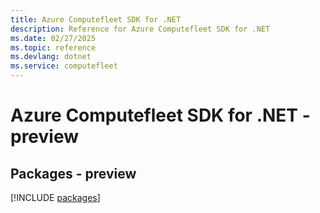 ```yaml
---
title: Azure Computefleet SDK for .NET
description: Reference for Azure Computefleet SDK for .NET
ms.date: 02/27/2025
ms.topic: reference
ms.devlang: dotnet
ms.service: computefleet
---
```

# Azure Computefleet SDK for .NET - preview
## Packages - preview
[!INCLUDE [packages](computefleet-index.md)]